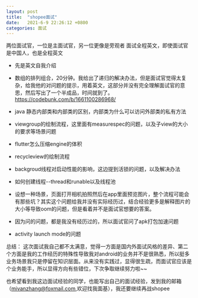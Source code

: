 ```yaml
---
layout: post
title:  "shopee面试"
date:   2021-6-9 22:26:12 +0800
categories: 面试
---
```



两位面试官，一位是主面试官，另一位更像是旁观者
面试全程英文，即使面试官是中国人，也是全程英文
* 先是英文自我介绍
* 数组的排列组合，20分钟。我给出了递归的解决办法，但是面试官觉得太复杂，给我他的对问题的提示，用着英文，这部分并没有完全理解面试官的意思，然后写出了一个半成品，时间就到了。https://codebunk.com/b/1661100286968/
* java 静态内部类和内部类的区别，内部类为什么可以访问外部类的私有方法
* viewgroup的绘制流程，这里面有measurespec的问题，以及子view的大小的要求等场景问题
* flutter怎么压缩engine的体积
* recycleview的绘制流程
* backgroud线程对启动性能的影响，这边提到活锁的问题，以及解决办法
* 如何创建线程--thread和runable以及线程池
* 设想一种场景，页面打开相机拍照然后在app里面预览图片，整个流程可能会有那些坑？其实这个问题给我并没有实际经历过，结合经验更多是解释图片的大小等导致oom的问题，但是看着并不是面试官想要的答案。

* 因为问的问题，都是我没有经历过的，所以面试官问了apk打包加速问题
* activity launch mode的问题

总结：
这次面试我自己都不太满意，觉得一方面是国内外面试风格的差异、第二个方面是我的工作经历的特殊性导致我对android的业务并不是很熟悉，所以挺多业务场景我只是停留在知识层面。从来没有实践过，显得很生疏，而面试官应该是个业务能手，所以显得方向有些错位，下次争取继续努力啦~~

也希望看到我这边面试经验的同学，也能写出自己的面试经验，发到我的邮箱（mivanzhang@foxmail.com,欢迎找我面基），我还要继续再战shopee
